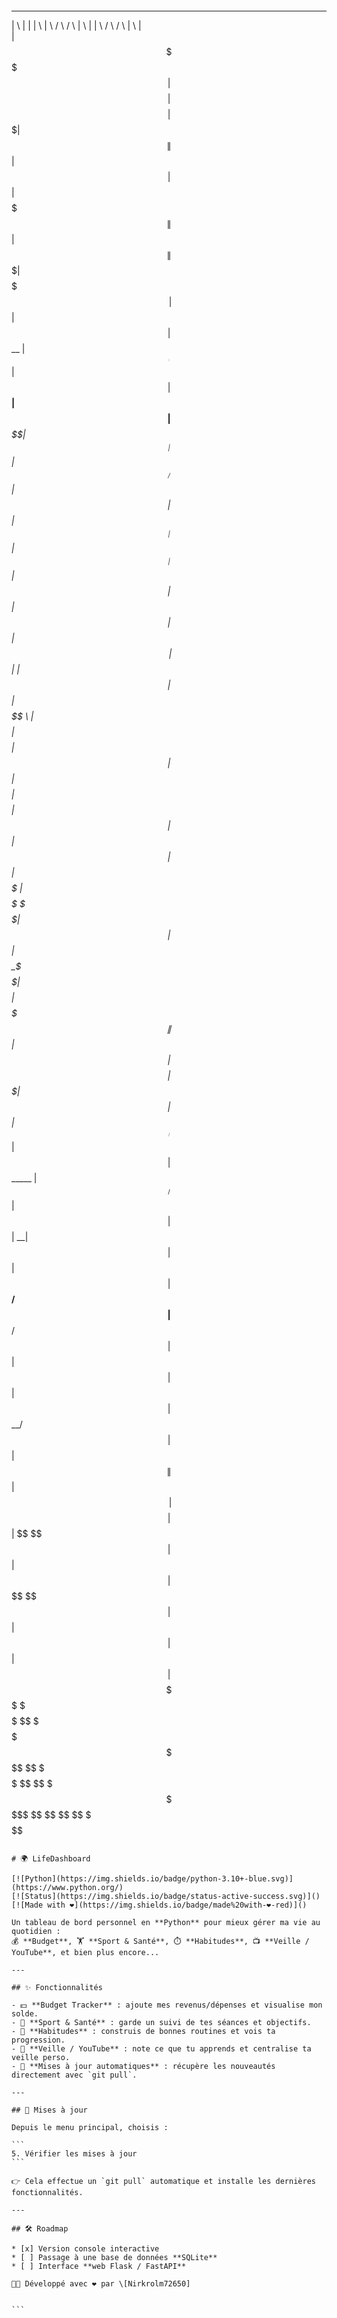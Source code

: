 ```markdown

```

---

| \ | \| \| \ | \ / \ / \ | \ | \| \ / \ / \ | \ | \
| $$ \$$$$$$| $$$$$$$$| $$$$$$$$ | $$$$$$$\|  $$$$$$\|  $$$$$$\| $$  | $$| $$$$$$$\| $$$$$$\|  $$$$$$\| $$$$$$$\| $$$$$$$\
| $$        | $$  | $$__    | $$__  ______ | $$  | $$| $$__| $$| $$___\$$| $$__| $$| $$__/ $$| $$  | $$| $$__| $$| $$__| $$| $$  | $$
| $$        | $$  | $$  \   | $$  \|      \| $$  | $$| $$    $$ \$$    \ | $$    $$| $$    $$| $$  | $$| $$    $$| $$    $$| $$  | $$
| $$        | $$  | $$$$$ | $$$$$ \$$$$$$| $$ | $$| $$$$$$$$ \_\$$$$$$\| $$$$$$$$| $$$$$$$\| $$ | $$| $$$$$$$$| $$$$$$$\| $$ | $$
| $$_____  _| $$_ | $$      | $$_____      | $$__/ $$| $$  | $$|  \__| $$| $$  | $$| $$__/ $$| $$__/ $$| $$  | $$| $$  | $$| $$__/ $$
| $$     \|   $$ \| $$      | $$     \     | $$    $$| $$  | $$ \$$    $$| $$  | $$| $$    $$ \$$    $$| $$  | $$| $$  | $$| $$    $$
 \$$$$$$$$ \$$$$$$ \$$ \$$$$$$$$      \$$$$$$$ \$$ \$$ \$$$$$$ \$$ \$$ \$$$$$$$ \$$$$$$ \$$ \$$ \$$ \$$ \$$$$$$$

````

# 🌍 LifeDashboard

[![Python](https://img.shields.io/badge/python-3.10+-blue.svg)](https://www.python.org/)
[![Status](https://img.shields.io/badge/status-active-success.svg)]()
[![Made with ❤️](https://img.shields.io/badge/made%20with-❤️-red)]()

Un tableau de bord personnel en **Python** pour mieux gérer ma vie au quotidien :
💰 **Budget**, 🏋️ **Sport & Santé**, ⏱️ **Habitudes**, 📺 **Veille / YouTube**, et bien plus encore...

---

## ✨ Fonctionnalités

- 💵 **Budget Tracker** : ajoute mes revenus/dépenses et visualise mon solde.
- 🏃 **Sport & Santé** : garde un suivi de tes séances et objectifs.
- 📆 **Habitudes** : construis de bonnes routines et vois ta progression.
- 🔎 **Veille / YouTube** : note ce que tu apprends et centralise ta veille perso.
- 🔄 **Mises à jour automatiques** : récupère les nouveautés directement avec `git pull`.

---

## 🔄 Mises à jour

Depuis le menu principal, choisis :

```
5. Vérifier les mises à jour
```

👉 Cela effectue un `git pull` automatique et installe les dernières fonctionnalités.

---

## 🛠️ Roadmap

* [x] Version console interactive
* [ ] Passage à une base de données **SQLite**
* [ ] Interface **web Flask / FastAPI**

👨‍💻 Développé avec ❤️ par \[Nirkrolm72650]


```
````
